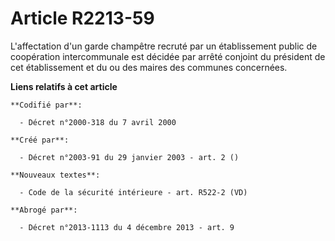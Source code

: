 # Article R2213-59

L'affectation d'un garde champêtre recruté par un établissement public de coopération intercommunale est décidée par arrêté
conjoint du président de cet établissement et du ou des maires des communes concernées.

**Liens relatifs à cet article**

	**Codifié par**:

	  - Décret n°2000-318 du 7 avril 2000

	**Créé par**:

	  - Décret n°2003-91 du 29 janvier 2003 - art. 2 ()

	**Nouveaux textes**:

	  - Code de la sécurité intérieure - art. R522-2 (VD)

	**Abrogé par**:

	  - Décret n°2013-1113 du 4 décembre 2013 - art. 9
